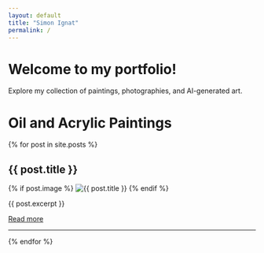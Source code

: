 ```yaml
---
layout: default
title: "Simon Ignat"
permalink: /
---
```


# Welcome to my portfolio!
Explore my collection of paintings, photographies, and AI-generated art.

# Oil and Acrylic Paintings

{% for post in site.posts %}
<h2>{{ post.title }}</h2>
{% if post.image %}
<img src="{{ post.image | relative_url }}" alt="{{ post.title }}" style="max-width: 25%; height: auto;">
{% endif %}
<p>{{ post.excerpt }}</p>
<a href="{{ post.url | relative_url }}">Read more</a>
<hr>
{% endfor %}


